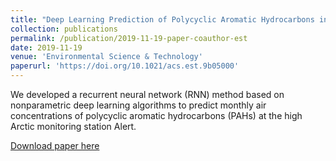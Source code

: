 ```yaml
---
title: "Deep Learning Prediction of Polycyclic Aromatic Hydrocarbons in the High Arctic"
collection: publications
permalink: /publication/2019-11-19-paper-coauthor-est 
date: 2019-11-19
venue: 'Environmental Science & Technology'
paperurl: 'https://doi.org/10.1021/acs.est.9b05000'
---
```

We developed a recurrent neural network (RNN) method based on nonparametric deep learning algorithms
to predict monthly air concentrations of polycyclic aromatic hydrocarbons (PAHs) at the high Arctic 
monitoring station Alert.

[Download paper here](https://github.com/jinmuluo/jinmuluo.github.io/tree/master/files/2019EST.pdf)
